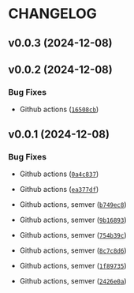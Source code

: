 # CHANGELOG


## v0.0.3 (2024-12-08)


## v0.0.2 (2024-12-08)

### Bug Fixes

- Github actions
  ([`16508cb`](https://github.com/makermotion/tldl/commit/16508cb5e6493d56ccb9f9e8a3be779b324d2d35))


## v0.0.1 (2024-12-08)

### Bug Fixes

- Github actions
  ([`0a4c837`](https://github.com/makermotion/tldl/commit/0a4c83707549673484515dfad7923659707a84c6))

- Github actions
  ([`ea377df`](https://github.com/makermotion/tldl/commit/ea377df12d5feb1321a16874e09716a77eccd88d))

- Github actions, semver
  ([`b749ec8`](https://github.com/makermotion/tldl/commit/b749ec82dc63e70d6df9d087ff5a557ed723d7be))

- Github actions, semver
  ([`9b16893`](https://github.com/makermotion/tldl/commit/9b16893af244f60c54d5c8b2dc618dd6aa3af89b))

- Github actions, semver
  ([`754b39c`](https://github.com/makermotion/tldl/commit/754b39c2cd0a97058314b46d079837507a9862b8))

- Github actions, semver
  ([`8c7c8d6`](https://github.com/makermotion/tldl/commit/8c7c8d66149d93fa6697643d0800ae320186809c))

- Github actions, semver
  ([`1f89735`](https://github.com/makermotion/tldl/commit/1f89735bd09b33e81e2126277ad70019702e6ce0))

- Github actions, semver
  ([`2426e0a`](https://github.com/makermotion/tldl/commit/2426e0ae33b5b0df4dfe193d618610812fd9ceb3))
